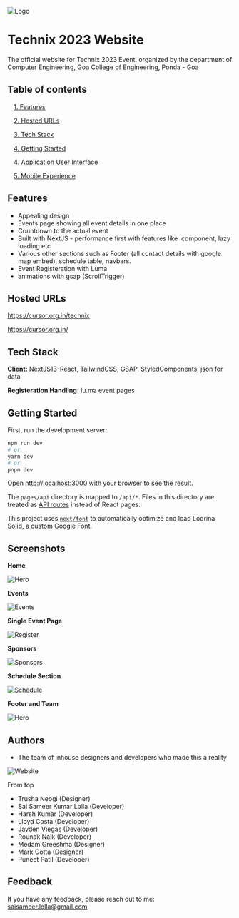 
![Logo](https://i.ibb.co/kQqg1F1/Technix-Logo.png)


# Technix 2023 Website

The official website for Technix 2023 Event, organized by the department of Computer Engineering, Goa College of Engineering, Ponda - Goa




## Table of contents

&emsp;[1. Features](#features)

&emsp;[2. Hosted URLs](#urls)

&emsp;[3. Tech Stack](#tech)

&emsp;[4. Getting Started](#getting-started)

&emsp;[4. Application User Interface](#application-user-interface)

&emsp;[5. Mobile Experience](#mobile-experience)

## Features

- Appealing design
- Events page showing all event details in one place
- Countdown to the actual event
- Built with NextJS - performance first with features like <Image/> component, lazy loading etc
- Various other sections such as Footer (all contact details with google map embed), schedule table, navbars.
- Event Registeration with Luma
- animations with gsap (ScrollTrigger)


## Hosted URLs

https://cursor.org.in/technix

https://cursor.org.in/


## Tech Stack

**Client:** NextJS13-React, TailwindCSS, GSAP, StyledComponents, json for data

**Registeration Handling:** lu.ma event pages

## Getting Started

First, run the development server:

```bash
npm run dev
# or
yarn dev
# or
pnpm dev
```

Open [http://localhost:3000](http://localhost:3000) with your browser to see the result.

The `pages/api` directory is mapped to `/api/*`. Files in this directory are treated as [API routes](https://nextjs.org/docs/api-routes/introduction) instead of React pages.

This project uses [`next/font`](https://nextjs.org/docs/basic-features/font-optimization) to automatically optimize and load Lodrina Solid, a custom Google Font.

## Screenshots

**Home**

![Hero](https://i.ibb.co/sK5hDH9/Hero.png)

**Events**

![Events](https://i.ibb.co/m6pZ3GN/Events.png)

**Single Event Page**

![Register](https://i.ibb.co/X29vr6K/Event-Page.png)

**Sponsors**

![Sponsors](https://i.ibb.co/k9kyCQd/Sponsor.png)

**Schedule Section**

![Schedule](https://i.ibb.co/Lr3G1Qy/Schedule.png)

**Footer and Team**

![Hero](https://i.ibb.co/nff3dxQ/Footer.png)

## Authors

- The team of inhouse designers and developers who made this a reality

![Website](https://i.ibb.co/8NMDtRT/Web-Team.png)

From top
- Trusha Neogi (Designer)
- Sai Sameer Kumar Lolla (Developer)
- Harsh Kumar (Developer)
- Lloyd Costa (Developer)
- Jayden Viegas (Developer)
- Rounak Naik (Developer)
- Medam Greeshma (Designer)
- Mark Cotta (Designer)
- Puneet Patil (Developer)


## Feedback

If you have any feedback, please reach out to me: saisameer.lolla@gmail.com

